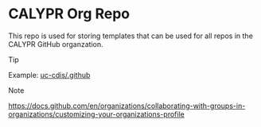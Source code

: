 # CALYPR Org Repo

This repo is used for storing templates that can be used for all repos in the CALYPR GitHub organzation.

> [!TIP]
> Example: [uc-cdis/.github](https://github.com/uc-cdis/.github)

> [!NOTE]
> https://docs.github.com/en/organizations/collaborating-with-groups-in-organizations/customizing-your-organizations-profile
